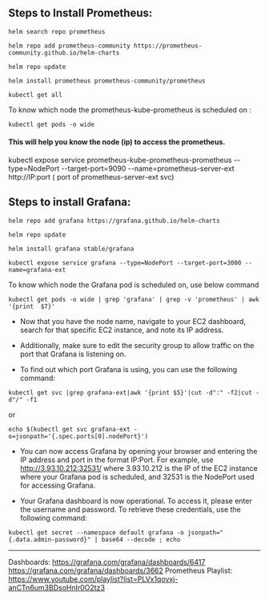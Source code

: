 Steps to Install Prometheus:
--------------------------------
```
helm search repo prometheus
```
```
helm repo add prometheus-community https://prometheus-community.github.io/helm-charts
```
```
helm repo update
```
```
helm install prometheus prometheus-community/prometheus
```
```
kubectl get all
```
To know which node the prometheus-kube-prometheus is scheduled on :
```
kubectl get pods -o wide 
```

#### This will help you know the node (ip) to access the prometheus. 
kubectl expose service prometheus-kube-prometheus-prometheus --type=NodePort --target-port=9090 --name=prometheus-server-ext
http://IP:port ( port of prometheus-server-ext svc)


Steps to install Grafana:
--------------------------
```
helm repo add grafana https://grafana.github.io/helm-charts
```
```
helm repo update
```
```
helm install grafana stable/grafana
```
```
kubectl expose service grafana --type=NodePort --target-port=3000 --name=grafana-ext
```

To know which node the Grafana pod is scheduled on, use below command 
```
kubectl get pods -o wide | grep 'grafana' | grep -v 'prometheus' | awk '{print  $7}'
```
- Now that you have the node name, navigate to your EC2 dashboard, search for that specific EC2 instance, and note its IP address. 

- Additionally, make sure to edit the security group to allow traffic on the port that Grafana is listening on. 

- To find out which port Grafana is using, you can use the following command:
```
kubectl get svc |grep grafana-ext|awk '{print $5}'|cut -d":" -f2|cut -d"/" -f1
```
or 
```
echo $(kubectl get svc grafana-ext -o=jsonpath='{.spec.ports[0].nodePort}')
```
- You can now access Grafana by opening your browser and entering the IP address and port in the format IP:Port. For example, use http://3.93.10.212:32531/ where 3.93.10.212 is the IP of the EC2 instance where your Grafana pod is scheduled, and 32531 is the NodePort used for accessing Grafana.

- Your Grafana dashboard is now operational. To access it, please enter the username and password. To retrieve these credentials, use the following command:

```
kubectl get secret --namespace default grafana -o jsonpath="{.data.admin-password}" | base64 --decode ; echo
```


----------------------------------------------------------

Dashboards: 
https://grafana.com/grafana/dashboards/6417
https://grafana.com/grafana/dashboards/3662
Prometheus Playlist: https://www.youtube.com/playlist?list=PLVx1qovxj-anCTn6um3BDsoHnIr0O2tz3

